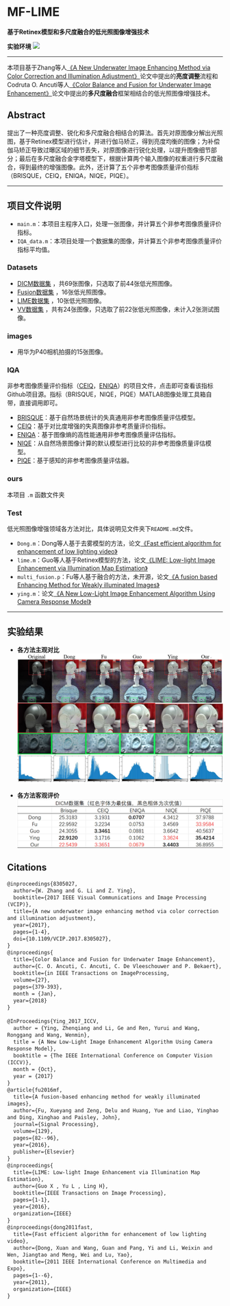 # MF-LIME
**基于Retinex模型和多尺度融合的低光照图像增强技术**

**实验环境**   ![](https://img.shields.io/badge/MATLAB-R2020b-green.svg)
***
本项目基于Zhang等人[《A New Underwater Image Enhancing Method via Color Correction and Illumination Adjustment》](https://github.com/zhangwenhao123/VCIP2017)论文中提出的**亮度调整**流程和Codruta O. Ancuti等人[《Color Balance and Fusion for Underwater Image Enhancement》](https://ieeexplore.ieee.org/document/8058463)论文中提出的**多尺度融合**框架相结合的低光照图像增强技术。

## Abstract
提出了一种亮度调整、锐化和多尺度融合相结合的算法。首先对原图像分解出光照图，基于Retinex模型进行估计，并进行伽马矫正，得到亮度均衡的图像；为补偿伽马矫正导致过曝区域的细节丢失，对原图像进行锐化处理，以提升图像细节部分；最后在多尺度融合金字塔模型下，根据计算两个输入图像的权重进行多尺度融合，得到最终的增强图像。此外，还计算了五个非参考图像质量评价指标（BRISQUE，CEIQ，ENIQA，NIQE，PIQE）。

***

## 项目文件说明
- `main.m`：本项目主程序入口，处理一张图像，并计算五个非参考图像质量评价指标。
- `IQA_data.m`：本项目处理一个数据集的图像，并计算五个非参考图像质量评价指标平均值。

### Datasets
- [DICM数据集](http://mcl.korea.ac.kr/projects/LDR/LDR_TEST_IMAGES_DICM.zip) ，共69张图像，只选取了前44张低光照图像。
- [Fusion数据集](https://xueyangfu.github.io/projects/sp2016.html) ，16张低光照图像。
- [LIME数据集](https://sites.google.com/view/xjguo/lime) ，10张低光照图像。
- [VV数据集](https://drive.google.com/file/d/1RL7sf0vvfE7UDSQUH7atHHkibAUjprtn/view) ，共有24张图像，只选取了前22张低光照图像，未计入2张测试图像。

### images
- 用华为P40相机拍摄的15张图像。

### IQA
非参考图像质量评价指标（[CEIQ](https://github.com/imfing/CEIQ)，[ENIQA](https://github.com/jacob6/ENIQA)）的项目文件，点击即可查看该指标Github项目源。指标（BRISQUE，NIQE，PIQE）MATLAB图像处理工具箱自带，直接调用即可。

- [BRISQUE](https://ww2.mathworks.cn/help/images/ref/brisque.html)：基于自然场景统计的失真通用非参考图像质量评估模型。
- [CEIQ](https://github.com/imfing/CEIQ)：基于对比度增强的失真图像非参考质量评价指标。
- [ENIQA](https://github.com/jacob6/ENIQA)：基于图像熵的高性能通用非参考图像质量评估指标。
- [NIQE](https://ww2.mathworks.cn/help/images/ref/niqe.html)：从自然场景图像计算的默认模型进行比较的非参考图像质量评估模型。
- [PIQE](https://ww2.mathworks.cn/help/images/ref/piqe.html)：基于感知的非参考图像质量评估器。

### ours
本项目 `.m` 函数文件夹

### Test
低光照图像增强领域各方法对比，具体说明见文件夹下`README.md`文件。
- `Dong.m`：Dong等人基于去雾模型的方法，论文[《Fast efficient algorithm for enhancement of low lighting video》](https://ieeexplore.ieee.org/document/6012107)
- `lime.m`：Guo等人基于Retinex模型的方法，论文[《LIME: Low-light Image Enhancement via Illumination Map Estimation》](https://ieeexplore.ieee.org/document/7782813)
- `multi_fusion.p`：Fu等人基于融合的方法，未开源，论文[《A fusion based Enhancing Method for Weakly illuminated Images》](https://xueyangfu.github.io/projects/sp2016.html)
- `ying.m`：论文[《A New Low-Light Image Enhancement Algorithm Using Camera Response Model》](https://ieeexplore.ieee.org/document/8265567)

***

## 实验结果
- **各方法主观对比**
![](https://github.com/TwoTu/MF-LIME/blob/main/images/result.jpg)

- **各方法客观评价**
![](https://github.com/TwoTu/MF-LIME/blob/main/images/result_datasets.jpg)


## Citations

```
@inproceedings{8305027, 
  author={W. Zhang and G. Li and Z. Ying}, 
  booktitle={2017 IEEE Visual Communications and Image Processing (VCIP)}, 
  title={A new underwater image enhancing method via color correction and illumination adjustment}, 
  year={2017},  
  pages={1-4}, 
  doi={10.1109/VCIP.2017.8305027},
}
@inproceedings{
  title={Color Balance and Fusion for Underwater Image Enhancement},
  author={C. O. Ancuti, C. Ancuti, C. De Vleeschouwer and P. Bekaert},
  booktitle={in IEEE Transactions on ImageProcessing,
  volume={27},
  pages={379-393},
  month = {Jan},
  year={2018}
}

@InProceedings{Ying_2017_ICCV,
  author = {Ying, Zhenqiang and Li, Ge and Ren, Yurui and Wang, Ronggang and Wang, Wenmin},
  title = {A New Low-Light Image Enhancement Algorithm Using Camera Response Model},
  booktitle = {The IEEE International Conference on Computer Vision (ICCV)},
  month = {Oct},
  year = {2017}
}
@article{fu2016mf,
  title={A fusion-based enhancing method for weakly illuminated images},
  author={Fu, Xueyang and Zeng, Delu and Huang, Yue and Liao, Yinghao and Ding, Xinghao and Paisley, John},
  journal={Signal Processing},
  volume={129},
  pages={82--96},
  year={2016},
  publisher={Elsevier}
}
@inproceedings{
  title={LIME: Low-light Image Enhancement via Illumination Map Estimation},
  author={Guo X , Yu L , Ling H},
  booktitle={IEEE Transactions on Image Processing},
  pages={1-1},
  year={2016},
  organization={IEEE}
}
@inproceedings{dong2011fast,
  title={Fast efficient algorithm for enhancement of low lighting video},
  author={Dong, Xuan and Wang, Guan and Pang, Yi and Li, Weixin and Wen, Jiangtao and Meng, Wei and Lu, Yao},
  booktitle={2011 IEEE International Conference on Multimedia and Expo},
  pages={1--6},
  year={2011},
  organization={IEEE}
}
```
